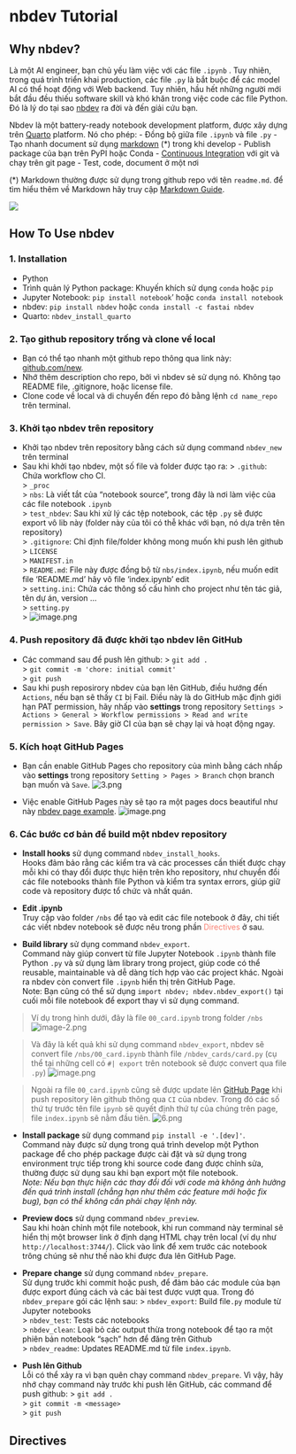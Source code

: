 nbdev Tutorial
================

<!-- WARNING: THIS FILE WAS AUTOGENERATED! DO NOT EDIT! -->

## Why nbdev?

Là một AI engineer, bạn chủ yếu làm việc với các file `.ipynb` . Tuy
nhiên, trong quá trình triển khai production, các file `.py` là bắt buộc
để các model AI có thể hoạt động với Web backend. Tuy nhiên, hầu hết
những người mới bắt đầu đều thiếu software skill và khó khăn trong việc
code các file Python. Đó là lý do tại sao [nbdev](https://nbdev.fast.ai)
ra đời và đến giải cứu bạn.

Nbdev là một battery-ready notebook development platform, được xây dựng
trên [Quarto](https://quarto.org) platform. Nó cho phép: - Đồng bộ giữa
file `.ipynb` và file `.py` - Tạo nhanh document sử dụng
[markdown](https://www.markdownguide.org) (\*) trong khi develop -
Publish package của bạn trên PyPI hoặc Conda - [Continuous
Integration](https://www.youtube.com/watch?v=8aV5AxJrHDg&list=PLZMWkkQEwOPmGolqJPsAm_4fcBDDc2to_)
với git và chạy trên git page - Test, code, document ở một nơi

(\*) Markdown thường được sử dụng trong github repo với tên `readme.md`.
để tìm hiểu thêm về Markdown hãy truy cập [Markdown
Guide](https://www.markdownguide.org/).

![](https://github.blog/wp-content/uploads/2020/11/nbdev_logo11.png?fit=1200%2C630)

## How To Use nbdev

### 1. Installation

- Python
- Trình quản lý Python package: Khuyến khích sử dụng `conda` hoặc `pip`
- Jupyter Notebook: `pip install notebook`’ hoặc
  `conda install notebook`
- nbdev: `pip install nbdev` hoặc `conda install -c fastai nbdev`
- Quarto: `nbdev_install_quarto`

### 2. Tạo github repository trống và clone về local

- Bạn có thể tạo nhanh một github repo thông qua link này:
  [github.com/new](https://github.com/new).
- Nhớ thêm description cho repo, bởi vì nbdev sẻ sử dụng nó. Không tạo
  README file, .gitignore, hoặc license file.
- Clone code về local và di chuyển đến repo đó bằng lệnh `cd name_repo`
  trên terminal.

### 3. Khởi tạo nbdev trên repository

- Khởi tạo nbdev trên repository bằng cách sử dụng command `nbdev_new`
  trên terminal
- Sau khi khởi tạo nbdev, một số file và folder được tạo ra: \>
  `.github`: Chứa workflow cho CI.  
  \> `_proc`  
  \> `nbs`: Là viết tắt của “notebook source”, trong đây là nơi làm việc
  của các file notebook `.ipynb`  
  \> `test_nbdev`: Sau khi xử lý các tệp notebook, các tệp `.py` sẽ được
  export vô lib này (folder này của tôi có thễ khác với bạn, nó dựa trên
  tên repository)  
  \> `.gitignore`: Chỉ định file/folder không mong muốn khi push lên
  github  
  \> `LICENSE`  
  \> `MANIFEST.in`  
  \> `README.md`: File này được đồng bộ từ `nbs/index.ipynb`, nếu muốn
  edit file ‘README.md’ hãy vô file ‘index.ipynb’ edit  
  \> `setting.ini`: Chứa các thông số cấu hình cho project như tên tác
  giả, tên dự án, version …  
  \> `setting.py`  
  \> ![image.png](index_files/figure-commonmark/4538d2bb-1-image.png)

### 4. Push repository đã được khởi tạo nbdev lên GitHub

- Các command sau để push lên github: \> `git add .`  
  \> `git commit -m 'chore: initial commit'`  
  \> `git push`  
- Sau khi push reposirory nbdev của bạn lên GitHub, điều hướng đến
  `Actions`, nếu bạn sẽ thấy `CI` bị Fail. Điều này là do GitHub mặc
  định giới hạn PAT permission, hãy nhấp vào **settings** trong
  repository
  `Settings > Actions > General > Workflow permissions > Read and write permission > Save`.
  Bây giờ CI của bạn sẽ chạy lại và hoạt động ngay.

### 5. Kích hoạt GitHub Pages

- Bạn cần enable GitHub Pages cho repository của mình bằng cách nhấp vào
  **settings** trong repository `Setting > Pages > Branch` chọn branch
  bạn muốn và `Save`.
  ![3.png](index_files/figure-commonmark/8a053fb1-1-3.png)

- Việc enable GitHub Pages này sẽ tạo ra một pages docs beautiful như
  này [nbdev page
  example](https://hoangtrung020541.github.io/nbdev_cards/).
  ![image.png](index_files/figure-commonmark/34e50d8b-1-image.png)

### 6. Các bước cơ bản để build một nbdev repository

- **Install hooks** sử dụng command `nbdev_install_hooks`.  
  Hooks đảm bảo rằng các kiểm tra và các processes cần thiết được chạy
  mỗi khi có thay đổi được thực hiện trên kho repository, như chuyển đổi
  các file notebooks thành file Python và kiểm tra syntax errors, giúp
  giữ code và repository được tổ chức và nhất quán.

- **Edit .ipynb**  
  Truy cập vào folder `/nbs` để tạo và edit các file notebook ở đây, chi
  tiết các viết nbdev notebook sẽ được nêu trong phần
  <font color="salmon">Directives</font> ở sau.

- **Build library** sử dụng command `nbdev_export`.  
  Command này giúp convert từ file Jupyter Notebook `.ipynb` thành file
  Python `.py` và sử dụng làm library trong project, giúp code có thể
  reusable, maintainable và dễ dàng tích hợp vào các project khác. Ngoài
  ra nbdev còn convert file `.ipynb` hiển thị trên GitHub Page.  
  Note: Bạn cũng có thể sử dụng `import nbdev; nbdev.nbdev_export()` tại
  cuối mỗi file notebook để export thay vì sử dụng command.

> Ví dụ trong hình dưới, đây là file `00_card.ipynb` trong folder `/nbs`
> ![image-2.png](index_files/figure-commonmark/ac0d5a67-1-image-2.png)

> Và đây là kết quả khi sử dụng command `nbdev_export`, nbdev sẽ convert
> file `/nbs/00_card.ipynb` thành file `/nbdev_cards/card.py` (cụ thể
> tại những cell có `#| export` trên notebook sẽ được convert qua file
> `.py`)
> ![image.png](index_files/figure-commonmark/b28579ad-1-image.png)

> Ngoài ra file `00_card.ipynb` cũng sẽ được update lên [GitHub
> Page](https://hoangtrung020541.github.io/nbdev_cards/card.html) khi
> push repository lên github thông qua `CI` của nbdev. Trong đó các số
> thứ tự trước tên file `ipynb` sẽ quyết định thứ tự của chúng trên
> page, file `index.ipynb` sẽ nằm đầu tiên.
> ![6.png](index_files/figure-commonmark/93f092eb-1-6.png)

- **Install package** sử dụng command `pip install -e '.[dev]'`.  
  Command này được sử dụng trong quá trình develop một Python package để
  cho phép package được cài đặt và sử dụng trong environment trực tiếp
  trong khi source code đang được chỉnh sửa, thường được sử dụng sau khi
  bạn export một file notebook.  
  *Note: Nếu bạn thực hiện các thay đổi đối với code mà không ảnh hưởng
  đến quá trình install (chẳng hạn như thêm các feature mới hoặc fix
  bug), bạn có thể không cần phải chạy lệnh này.*

- **Preview docs** sử dụng command `nbdev_preview`.  
  Sau khi hoàn chỉnh một file notebook, khi run command này terminal sẽ
  hiển thị một browser link ở định dạng HTML chạy trên local (ví dụ như
  `http://localhost:3744/`). Click vào link để xem trước các notebook
  trông chúng sẽ như thế nào khi được đưa lên GitHub Page.

- **Prepare change** sử dụng command `nbdev_prepare`.  
  Sử dụng trước khi commit hoặc push, để đảm bảo các module của bạn được
  export đúng cách và các bài test được vượt qua. Trong đó
  `nbdev_prepare` gói các lệnh sau: \> `nbdev_export`: Build file`.py`
  module từ Jupyter notebooks  
  \> `nbdev_test`: Tests các notebooks  
  \> `nbdev_clean`: Loại bỏ các output thừa trong notebook để tạo ra một
  phiên bản notebook “sạch” hơn để đăng trên Github  
  \> `nbdev_readme`: Updates README.md từ file `index.ipynb`.

- **Push lên Github**  
  Lỗi có thể xảy ra vì bạn quên chạy command `nbdev_prepare`. Vì vậy,
  hãy nhớ chạy command này trước khi push lên GitHub, các command để
  push github: \> `git add .`  
  \> `git commit -m <message>`  
  \> `git push`

## Directives
